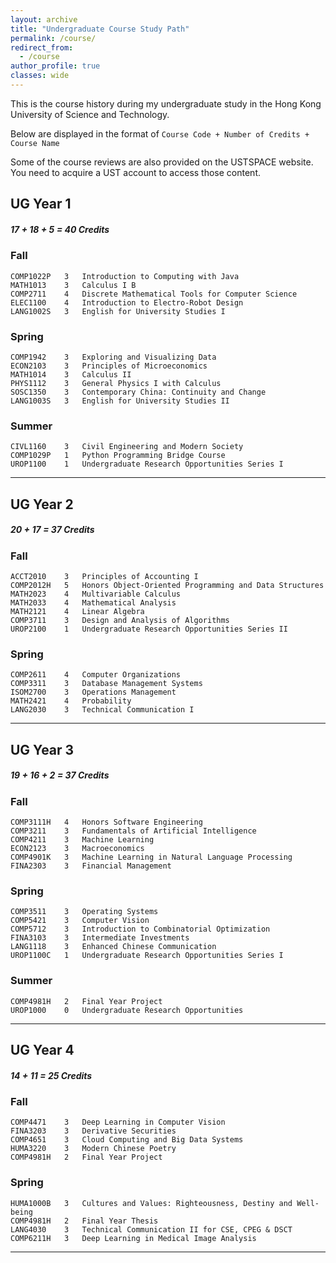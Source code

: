 ```yaml
---
layout: archive
title: "Undergraduate Course Study Path"
permalink: /course/
redirect_from:
  - /course
author_profile: true 
classes: wide
---
```


This is the course history during my undergraduate study in the Hong Kong University of Science and Technology. 

Below are displayed in the format of
`Course Code + Number of Credits + Course Name`

Some of the course reviews are also provided on the USTSPACE website. You need to acquire a UST account to access those content.

## UG Year 1   

##### 17 + 18 + 5 = 40 Credits

### Fall   
```angular2html
COMP1022P   3   Introduction to Computing with Java
MATH1013    3   Calculus I B
COMP2711    4   Discrete Mathematical Tools for Computer Science
ELEC1100    4   Introduction to Electro-Robot Design
LANG1002S   3   English for University Studies I
```
### Spring  
```angular2html
COMP1942    3   Exploring and Visualizing Data
ECON2103    3   Principles of Microeconomics
MATH1014    3   Calculus II
PHYS1112    3   General Physics I with Calculus
SOSC1350    3   Contemporary China: Continuity and Change
LANG1003S   3   English for University Studies II
```
### Summer 
```angular2html
CIVL1160    3   Civil Engineering and Modern Society
COMP1029P   1   Python Programming Bridge Course
UROP1100    1   Undergraduate Research Opportunities Series I
```
---
## UG Year 2

##### 20 + 17 = 37 Credits

### Fall
```angular2html
ACCT2010    3   Principles of Accounting I
COMP2012H   5   Honors Object-Oriented Programming and Data Structures
MATH2023    4   Multivariable Calculus
MATH2033    4   Mathematical Analysis
MATH2121    4   Linear Algebra
COMP3711    3   Design and Analysis of Algorithms
UROP2100    1   Undergraduate Research Opportunities Series II
```
### Spring 
```angular2html
COMP2611    4   Computer Organizations
COMP3311    3   Database Management Systems
ISOM2700    3   Operations Management
MATH2421    4   Probability
LANG2030    3   Technical Communication I
```

---
## UG Year 3

##### 19 + 16 + 2 = 37 Credits

### Fall 
```angular2html
COMP3111H   4   Honors Software Engineering
COMP3211    3   Fundamentals of Artificial Intelligence
COMP4211    3   Machine Learning
ECON2123    3   Macroeconomics
COMP4901K   3   Machine Learning in Natural Language Processing
FINA2303    3   Financial Management
```
### Spring
```angular2html
COMP3511    3   Operating Systems
COMP5421    3   Computer Vision
COMP5712    3   Introduction to Combinatorial Optimization
FINA3103    3   Intermediate Investments 
LANG1118    3   Enhanced Chinese Communication
UROP1100C   1   Undergraduate Research Opportunities Series I
```
### Summer
```angular2html
COMP4981H   2   Final Year Project
UROP1000    0   Undergraduate Research Opportunities
``` 
---
## UG Year 4

##### 14 + 11 = 25 Credits

### Fall 
```angular2html
COMP4471    3   Deep Learning in Computer Vision
FINA3203    3   Derivative Securities
COMP4651    3   Cloud Computing and Big Data Systems
HUMA3220    3   Modern Chinese Poetry
COMP4981H   2   Final Year Project
```
### Spring
```angular2html
HUMA1000B   3   Cultures and Values: Righteousness, Destiny and Well-being
COMP4981H   2   Final Year Thesis
LANG4030    3   Technical Communication II for CSE, CPEG & DSCT
COMP6211H   3   Deep Learning in Medical Image Analysis
```
---

<!-- ## Open-Sourced Course Assignment/Project Repository:
[COMP4021: Internet Computing](https://github.com/MighTy-Weaver/COMP4021-2020Fall) 

[COMP4471: Deep Learning in Computer Vision](https://github.com/MighTy-Weaver/COMP4471-2020Fall)

[COMP4901K: Machine Learning in Natural Language Processing](https://github.com/MighTy-Weaver/COVID19-NER) -->